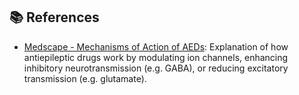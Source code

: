 ## 📚 References

- [Medscape - Mechanisms of Action of AEDs](https://emedicine.medscape.com/article/1187334-overview#a2): Explanation of how antiepileptic drugs work by modulating ion channels, enhancing inhibitory neurotransmission (e.g. GABA), or reducing excitatory transmission (e.g. glutamate).
